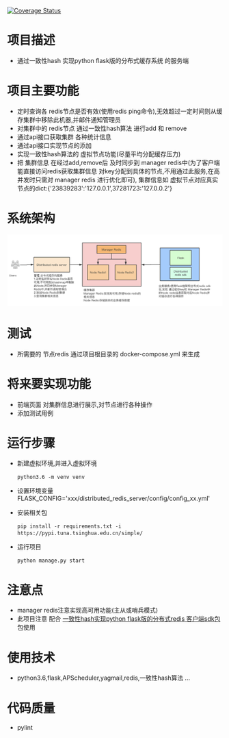 [![Coverage Status](https://coveralls.io/repos/github/Rgcsh/distributed_redis_server/badge.svg)](https://coveralls.io/github/Rgcsh/distributed_redis_server)

# 项目描述
* 通过一致性hash 实现python flask版的分布式缓存系统 的服务端

# 项目主要功能
* 定时查询各 redis节点是否有效(使用redis ping命令),无效超过一定时间则从缓存集群中移除此机器,并邮件通知管理员
* 对集群中的 redis节点 通过一致性hash算法 进行add 和 remove
* 通过api接口获取集群 各种统计信息
* 通过api接口实现节点的添加
* 实现一致性hash算法的 虚拟节点功能(尽量平均分配缓存压力)
* 把 集群信息 在经过add,remove后 及时同步到 manager redis中(为了客户端能直接访问redis获取集群信息 对key分配到具体的节点,不用通过此服务,在高并发时只需对 manager redis 进行优化即可),
    集群信息如 虚拟节点对应真实节点的dict:{'23839283':'127.0.0.1',37281723:'127.0.0.2'}

# 系统架构
![系统架构](docs/img/architecture.jpg)

# 测试
* 所需要的 节点redis 通过项目根目录的 docker-compose.yml 来生成

# 将来要实现功能
* 前端页面 对集群信息进行展示,对节点进行各种操作
* 添加测试用例

# 运行步骤
* 新建虚拟环境,并进入虚拟环境 
    ```
    python3.6 -m venv venv
    ```

* 设置环境变量 FLASK_CONFIG='xxx/distributed_redis_server/config/config_xx.yml'

* 安装相关包
    ```
    pip install -r requirements.txt -i https://pypi.tuna.tsinghua.edu.cn/simple/
    ```

* 运行项目
    ```
    python manage.py start
    ```

# 注意点
* manager redis注意实现高可用功能(主从或哨兵模式)
* 此项目注意 配合 [一致性hash实现python flask版的分布式redis 客户端sdk包](https://github.com/Rgcsh/distributed_redis_sdk.git) 包使用

# 使用技术
* python3.6,flask,APScheduler,yagmail,redis,一致性hash算法 ...

# 代码质量
* pylint
